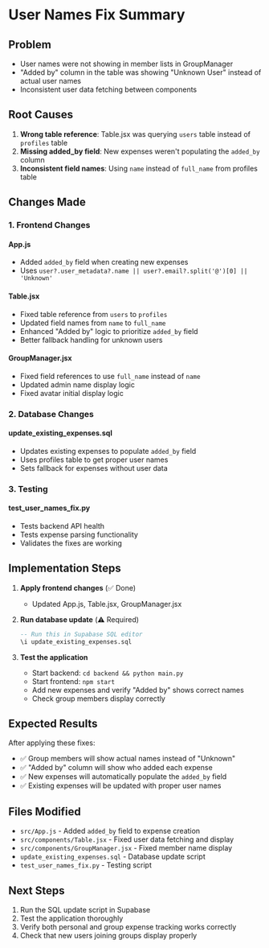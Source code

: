 # User Names Fix Summary

## Problem
- User names were not showing in member lists in GroupManager
- "Added by" column in the table was showing "Unknown User" instead of actual user names
- Inconsistent user data fetching between components

## Root Causes
1. **Wrong table reference**: Table.jsx was querying `users` table instead of `profiles` table
2. **Missing added_by field**: New expenses weren't populating the `added_by` column
3. **Inconsistent field names**: Using `name` instead of `full_name` from profiles table

## Changes Made

### 1. Frontend Changes

#### App.js
- Added `added_by` field when creating new expenses
- Uses `user?.user_metadata?.name || user?.email?.split('@')[0] || 'Unknown'`

#### Table.jsx
- Fixed table reference from `users` to `profiles`
- Updated field names from `name` to `full_name`
- Enhanced "Added by" logic to prioritize `added_by` field
- Better fallback handling for unknown users

#### GroupManager.jsx
- Fixed field references to use `full_name` instead of `name`
- Updated admin name display logic
- Fixed avatar initial display logic

### 2. Database Changes

#### update_existing_expenses.sql
- Updates existing expenses to populate `added_by` field
- Uses profiles table to get proper user names
- Sets fallback for expenses without user data

### 3. Testing

#### test_user_names_fix.py
- Tests backend API health
- Tests expense parsing functionality
- Validates the fixes are working

## Implementation Steps

1. **Apply frontend changes** (✅ Done)
   - Updated App.js, Table.jsx, GroupManager.jsx

2. **Run database update** (⚠️ Required)
   ```sql
   -- Run this in Supabase SQL editor
   \i update_existing_expenses.sql
   ```

3. **Test the application**
   - Start backend: `cd backend && python main.py`
   - Start frontend: `npm start`
   - Add new expenses and verify "Added by" shows correct names
   - Check group members display correctly

## Expected Results

After applying these fixes:
- ✅ Group members will show actual names instead of "Unknown"
- ✅ "Added by" column will show who added each expense
- ✅ New expenses will automatically populate the `added_by` field
- ✅ Existing expenses will be updated with proper user names

## Files Modified

- `src/App.js` - Added `added_by` field to expense creation
- `src/components/Table.jsx` - Fixed user data fetching and display
- `src/components/GroupManager.jsx` - Fixed member name display
- `update_existing_expenses.sql` - Database update script
- `test_user_names_fix.py` - Testing script

## Next Steps

1. Run the SQL update script in Supabase
2. Test the application thoroughly
3. Verify both personal and group expense tracking works correctly
4. Check that new users joining groups display properly
